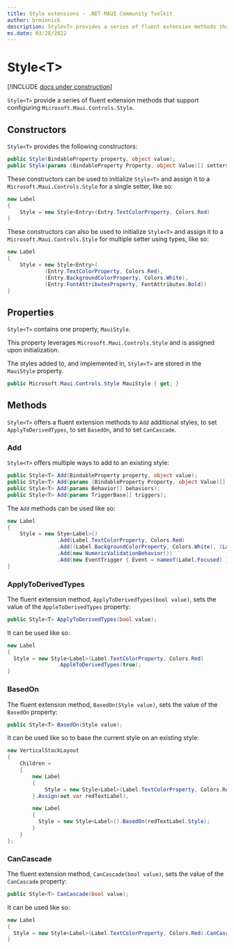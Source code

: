```yaml
---
title: Style extensions - .NET MAUI Community Toolkit
author: brminnick
description: Style<T> provides a series of fluent extension methods that support configuring Microsoft.Maui.Controls.Style
ms.date: 03/28/2022
---
```


# Style\<T\>

[!INCLUDE [docs under construction](../../includes/preview-note.md)]

`Style<T>` provide a series of fluent extension methods that support configuring `Microsoft.Maui.Controls.Style`.

## Constructors

`Style<T>` provides the following constructors:

```csharp
public Style(BindableProperty property, object value);
public Style(params (BindableProperty Property, object Value)[] setters);
```

These constructors can be used to initialize `Style<T>` and assign it to a `Microsoft.Maui.Controls.Style` for a single setter, like so:

```csharp
new Label
{
    Style = new Style<Entry>(Entry.TextColorProperty, Colors.Red)
}
```

These constructors can also be used to initialize `Style<T>` and assign it to a `Microsoft.Maui.Controls.Style` for multiple setter using types, like so:

```csharp
new Label
{
    Style = new Style<Entry>(
            (Entry.TextColorProperty, Colors.Red),
            (Entry.BackgroundColorProperty, Colors.White),
            (Entry.FontAttributesProperty, FontAttributes.Bold))
}
```

## Properties

`Style<T>` contains one property, `MauiStyle`.

This property leverages `Microsoft.Maui.Controls.Style` and is assigned upon initialization.

The styles added to, and implemented in, `Style<T>` are stored in the `MauiStyle` property.

```cs
public Microsoft.Maui.Controls.Style MauiStyle { get; }
```

## Methods

`Style<T>` offers a fluent extension methods to `Add` additional styles, to set `ApplyToDerivedTypes`, to set `BasedOn`, and to set `CanCascade`.

### Add

`Style<T>` offers multiple ways to add to an existing style:

```csharp
public Style<T> Add(BindableProperty property, object value);
public Style<T> Add(params (BindableProperty Property, object Value)[] setters);
public Style<T> Add(params Behavior[] behaviors);
public Style<T> Add(params TriggerBase[] triggers);
```

The `Add` methods can be used like so:

```csharp
new Label
{
    Style = new Stye<Label>()
                .Add(Label.TextColorProperty, Colors.Red)
                .Add((Label.BackgroundColorProperty, Colors.White), (Label.FontAttributesProperty, FontAttributes.Bold))
                .Add(new NumericValidationBehavior())
                .Add(new EventTrigger { Event = nameof(Label.Focused) });
}
```

### ApplyToDerivedTypes

The fluent extension method, `ApplyToDerivedTypes(bool value)`, sets the value of the `AppleToDerivedTypes` property:

```cs
public Style<T> ApplyToDerivedTypes(bool value);
```

It can be used like so:

```csharp
new Label
{
  Style = new Style<Label>(Label.TextColorProperty, Colors.Red)
                .AppleToDerivedTypes(true);
}
```

### BasedOn

The fluent extension method, `BasedOn(Style value)`, sets the value of the `BasedOn` property:

```cs
public Style<T> BasedOn(Style value);
```

It can be used like so to base the current style on an existing style:

```csharp
new VerticalStackLayout
{
    Children = 
    {
        new Label
        {
            Style = new Style<Label>(Label.TextColorProperty, Colors.Red)
        }.Assign(out var redTextLabel),

        new Label
        {
          Style = new Style<Label>().BasedOn(redTextLabel.Style);
        }
    }
};
```

### CanCascade

The fluent extension method, `CanCascade(bool value)`, sets the value of the `CanCascade` property:

```cs
public Style<T> CanCascade(bool value);
```

It can be used like so:

```csharp
new Label
{
  Style = new Style<Label>(Label.TextColorProperty, Colors.Red).CanCascade(true);
}
```
